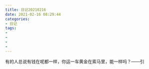 ```yaml
---
title: 日记20210216
date: 2021-02-16 08:29:44
categories:
- 日记
tags:
- 
- 
- 
- 
---
```

有的人总说有钱在呢都一样，你运一车黄金在索马里，能一样吗？——引
